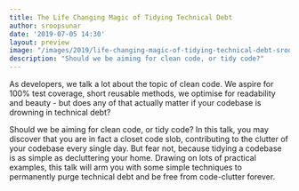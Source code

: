 ```yaml
---
title: The Life Changing Magic of Tidying Technical Debt
author: sroopsunar
date: '2019-07-05 14:30'
layout: preview
image: "/images/2019/life-changing-magic-of-tidying-technical-debt-sroop-sunar.jpg"
description: "Should we be aiming for clean code, or tidy code?"
---
```


As developers, we talk a lot about the topic of clean code. We aspire for 100% test coverage, short reusable methods, we optimise for readability and beauty - but does any of that actually matter if your codebase is drowning in technical debt?

Should we be aiming for clean code, or tidy code? In this talk, you may discover that you are in fact a closet code slob, contributing to the clutter of your codebase every single day. But fear not, because tidying a codebase is as simple as decluttering your home. Drawing on lots of practical examples, this talk will arm you with some simple techniques to permanently purge technical debt and be free from code-clutter forever.
